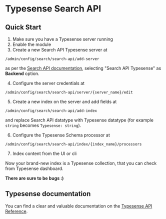 # Typesense Search API

## Quick Start

1. Make sure you have a Typesense server running
2. Enable the module
3. Create a new Search API Typesense server at

`/admin/config/search/search-api/add-server`

as per the [Search API documentation](https://www.drupal.org/docs/8/modules/search-api/getting-started/adding-a-server), selecting "Search API Typesense" as **Backend** option.

4. Configure the server credentials at

`/admin/config/search/search-api/server/{server_name}/edit`

5. Create a new index on the server and add fields at

`/admin/config/search/search-api/add-index`

and replace Search API datatype with Typesense datatype (for example `string` becomes `Typesense: string`).

6. Configure the Typesense Schema processor at

`/admin/config/search/search-api/index/{index_name}/processors`

7. Index content from the UI or cli

Now your brand-new index is a Typesense collection, that you can check from Typesense dashboard.

**There are sure to be bugs :)**

## Typesense documentation

You can find a clear and valuable documentation on the [Typesense API Reference](https://typesense.org/docs/latest/api/).
